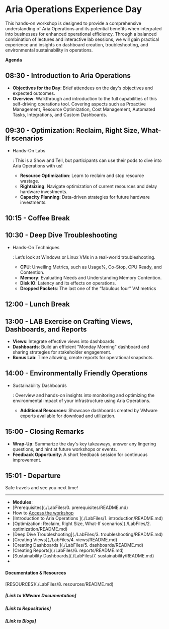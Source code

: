 # Aria Operations Experience Day

This hands-on workshop is designed to provide a comprehensive understanding of Aria Operations and its potential benefits when integrated into businesses for enhanced operational efficiency.  Through a balanced combination of lectures and interactive lab sessions, we will gain practical experience and insights on dashboard creation, troubleshooting, and environmental sustainability in operations.

**Agenda**

## 08:30 - Introduction to Aria Operations

- **Objectives for the Day**: Brief attendees on the day's objectives and expected outcomes. 
- **Overview**: Walkthrough and introduction to the full capabilities of this self-driving operations tool. Covering aspects such as Proactive Management, Resource Optimization, Cost Management, Automated Tasks, Integrations, and Custom Dashboards. 

## 09:30 - Optimization: Reclaim, Right Size, What-If scenarios

- Hands-On Labs

  : This is a Show and Tell, but participants can use their pods to dive into Aria Operations with us!

  - **Resource Optimization**: Learn to reclaim and stop resource wastage.
  - **Rightsizing**: Navigate optimization of current resources and delay hardware investments.
  - **Capacity Planning**: Data-driven strategies for future hardware investments.

## 10:15 - Coffee Break

## 10:30 - Deep Dive Troubleshooting

- Hands-On Techniques

  : Let’s look at Windows or Linux VMs in a real-world troubleshooting.

  - **CPU**: Unveiling Metrics, such as Usage%, Co-Stop, CPU Ready, and Contention.
  - **Memory**: Evaluating Needs and Understanding Memory Contention.
  - **Disk IO**: Latency and its effects on operations. 
  - **Dropped Packets**: The last one of the “fabulous four” VM metrics

## 12:00 - Lunch Break

## 13:00 - LAB Exercise on Crafting Views, Dashboards, and Reports

- **Views**: Integrate effective views into dashboards.
- **Dashboards**: Build an efficient "Monday Morning" dashboard and sharing strategies for stakeholder engagement.
- **Bonus Lab**: Time allowing, create reports for operational snapshots.

## 14:00 - Environmentally Friendly Operations

- Sustainability Dashboards

  : Overview and hands-on insights into monitoring and optimizing the environmental impact of your infrastructure using Aria Operations.

  - **Additional Resources**: Showcase dashboards created by VMware experts available for download and utilization.

## 15:00 - Closing Remarks

- **Wrap-Up**: Summarize the day's key takeaways, answer any lingering questions, and hint at future workshops or events.
- **Feedback Opportunity**: A short feedback session for continuous improvement.

## 15:01 - Departure

Safe travels and see you next time!

------

- **Modules**: 
- [Prerequisites](./LabFiles/0. prerequisites/README.md)
- How to [Access the workshop](./LabFiles/LabAccess/README.md)
- [Introduction to Aria Operations ](./LabFiles/1. introduction/README.md)
- [Optimization: Reclaim, Right Size, What-If scenarios](./LabFiles/2. optimization/README.md)
- [Deep Dive Troubleshooting](./LabFiles/3. troubleshooting/README.md)
- [Creating Views](./LabFiles/4. views/README.md)
- [Creating Dashboards ](./LabFiles/5. dashboards/README.md)
- [Creating Reports](./LabFiles/6. reports/README.md)
- [Sustainability Dashboards](./LabFiles/7. sustainability/README.md)
- 
#### **Documentation & Resources**
[RESOURCES](./LabFiles/8. resources/README.md)
##### [Link to VMware Documentation]

##### [Link to Repositories]

##### [Link to Blogs]





